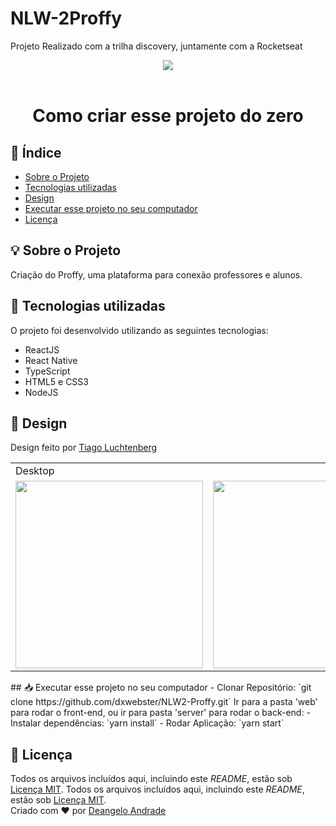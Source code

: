 # NLW-2Proffy
Projeto Realizado com a trilha discovery, juntamente com a Rocketseat 


<p align="center">
  <img src="https://repository-images.githubusercontent.com/284816171/03743600-d68a-11ea-91b2-db303c3fe512"/>
  <br><br>
</p>
<h1 align="center">Como criar esse projeto do zero</h1> 

## 📑 Índice
- [Sobre o Projeto](#-sobre-o-projeto)
- [Tecnologias utilizadas](#-tecnologias-utilizadas)
- [Design](#-design)
- [Executar esse projeto no seu computador](#Executar-esse-projeto-no-seu-computador)
- [Licença](#-licença)
## 💡 Sobre o Projeto
Criação do Proffy, uma plataforma para conexão professores e alunos.
## 🚀 Tecnologias utilizadas
O projeto foi desenvolvido utilizando as seguintes tecnologias:
- ReactJS
- React Native
- TypeScript
- HTML5 e CSS3
- NodeJS
## 🎨 Design
Design feito por [Tiago Luchtenberg](https://www.instagram.com/tiagoluchtenberg/)
<table>
  <tr>
    <td colspan="2">Desktop</td>
    <td colspan="2">Mobile</td>
  </tr>
  <tr>
    <td><img src="./readme/preview-web.png" width=300 /></td><td><img src="./readme/Formulário.png" width=300 /></td>
    <td><img src="./readme/preview-mobile.png" width=180 /></td><td><img src="./readme/Home-mobile.png" width=180 /></td>
  </tr>
</table>
## 📥 Executar esse projeto no seu computador
- Clonar Repositório: `git clone https://github.com/dxwebster/NLW2-Proffy.git`
Ir para a pasta 'web' para rodar o front-end, ou ir para pasta 'server' para rodar o back-end:
- Instalar dependências: `yarn install`
- Rodar Aplicação: `yarn start`

## 📕 Licença

Todos os arquivos incluídos aqui, incluindo este _README_, estão sob [Licença MIT](./LICENSE).
Todos os arquivos incluídos aqui, incluindo este _README_, estão sob [Licença MIT](./LICENSE).<br>
Criado com ❤ por [Deangelo Andrade](https://github.com/dxwebster)
